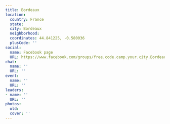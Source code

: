 ```yaml
---
title: Bordeaux
location:
  country: France
  state: 
  city: Bordeaux
  neighborhood: 
  coordinates: 44.841225, -0.580036
  plusCode: ''
social:
  name: Facebook page
  URL: https://www.facebook.com/groups/free.code.camp.your.city.Bordeaux
chat:
  name: ''
  URL: ''
event:
  name: ''
  URL: ''
leaders:
- name: ''
  URL: ''
photos:
  old: 
  cover: ''
---
```

